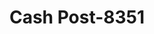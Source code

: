 ---
f_zip-code: 44035
f_state-code: OH
title: Cash Post-8351
f_phone: 440-324-1701
f_city-only: Elyria
f_address: 186 Midway Blvd Elyria
f_location-unique-id: '8351'
slug: cash-post-8351
updated-on: '2024-05-30T13:46:58.046Z'
created-on: '2024-05-30T13:36:59.803Z'
published-on: '2024-05-30T13:54:32.469Z'
f_city-state: cms/city/elyria-oh.md
f_company: cms/company/cash-post.md
f_state: cms/state/ohio.md
layout: '[payday-loan].html'
tags: payday-loan
---